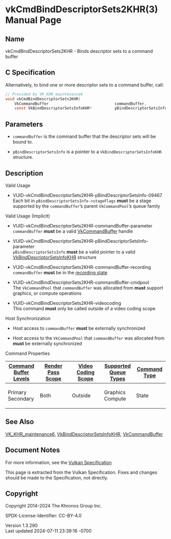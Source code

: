# vkCmdBindDescriptorSets2KHR(3) Manual Page

## Name

vkCmdBindDescriptorSets2KHR - Binds descriptor sets to a command buffer



## <a href="#_c_specification" class="anchor"></a>C Specification

Alternatively, to bind one or more descriptor sets to a command buffer,
call:

``` c
// Provided by VK_KHR_maintenance6
void vkCmdBindDescriptorSets2KHR(
    VkCommandBuffer                             commandBuffer,
    const VkBindDescriptorSetsInfoKHR*          pBindDescriptorSetsInfo);
```

## <a href="#_parameters" class="anchor"></a>Parameters

- `commandBuffer` is the command buffer that the descriptor sets will be
  bound to.

- `pBindDescriptorSetsInfo` is a pointer to a
  `VkBindDescriptorSetsInfoKHR` structure.

## <a href="#_description" class="anchor"></a>Description

Valid Usage

- <a
  href="#VUID-vkCmdBindDescriptorSets2KHR-pBindDescriptorSetsInfo-09467"
  id="VUID-vkCmdBindDescriptorSets2KHR-pBindDescriptorSetsInfo-09467"></a>
  VUID-vkCmdBindDescriptorSets2KHR-pBindDescriptorSetsInfo-09467  
  Each bit in `pBindDescriptorSetsInfo->stageFlags` **must** be a stage
  supported by the `commandBuffer`’s parent `VkCommandPool`’s queue
  family

Valid Usage (Implicit)

- <a href="#VUID-vkCmdBindDescriptorSets2KHR-commandBuffer-parameter"
  id="VUID-vkCmdBindDescriptorSets2KHR-commandBuffer-parameter"></a>
  VUID-vkCmdBindDescriptorSets2KHR-commandBuffer-parameter  
  `commandBuffer` **must** be a valid
  [VkCommandBuffer](https://registry.khronos.org/vulkan/specs/1.3-extensions/man/html/VkCommandBuffer.html) handle

- <a
  href="#VUID-vkCmdBindDescriptorSets2KHR-pBindDescriptorSetsInfo-parameter"
  id="VUID-vkCmdBindDescriptorSets2KHR-pBindDescriptorSetsInfo-parameter"></a>
  VUID-vkCmdBindDescriptorSets2KHR-pBindDescriptorSetsInfo-parameter  
  `pBindDescriptorSetsInfo` **must** be a valid pointer to a valid
  [VkBindDescriptorSetsInfoKHR](https://registry.khronos.org/vulkan/specs/1.3-extensions/man/html/VkBindDescriptorSetsInfoKHR.html)
  structure

- <a href="#VUID-vkCmdBindDescriptorSets2KHR-commandBuffer-recording"
  id="VUID-vkCmdBindDescriptorSets2KHR-commandBuffer-recording"></a>
  VUID-vkCmdBindDescriptorSets2KHR-commandBuffer-recording  
  `commandBuffer` **must** be in the [recording
  state](#commandbuffers-lifecycle)

- <a href="#VUID-vkCmdBindDescriptorSets2KHR-commandBuffer-cmdpool"
  id="VUID-vkCmdBindDescriptorSets2KHR-commandBuffer-cmdpool"></a>
  VUID-vkCmdBindDescriptorSets2KHR-commandBuffer-cmdpool  
  The `VkCommandPool` that `commandBuffer` was allocated from **must**
  support graphics, or compute operations

- <a href="#VUID-vkCmdBindDescriptorSets2KHR-videocoding"
  id="VUID-vkCmdBindDescriptorSets2KHR-videocoding"></a>
  VUID-vkCmdBindDescriptorSets2KHR-videocoding  
  This command **must** only be called outside of a video coding scope

Host Synchronization

- Host access to `commandBuffer` **must** be externally synchronized

- Host access to the `VkCommandPool` that `commandBuffer` was allocated
  from **must** be externally synchronized

Command Properties

<table class="tableblock frame-all grid-all stretch">
<colgroup>
<col style="width: 20%" />
<col style="width: 20%" />
<col style="width: 20%" />
<col style="width: 20%" />
<col style="width: 20%" />
</colgroup>
<thead>
<tr>
<th class="tableblock halign-left valign-top"><a
href="#VkCommandBufferLevel">Command Buffer Levels</a></th>
<th class="tableblock halign-left valign-top"><a
href="#vkCmdBeginRenderPass">Render Pass Scope</a></th>
<th class="tableblock halign-left valign-top"><a
href="#vkCmdBeginVideoCodingKHR">Video Coding Scope</a></th>
<th class="tableblock halign-left valign-top"><a
href="#VkQueueFlagBits">Supported Queue Types</a></th>
<th class="tableblock halign-left valign-top"><a
href="#fundamentals-queueoperation-command-types">Command Type</a></th>
</tr>
</thead>
<tbody>
<tr>
<td class="tableblock halign-left valign-top"><p>Primary<br />
Secondary</p></td>
<td class="tableblock halign-left valign-top"><p>Both</p></td>
<td class="tableblock halign-left valign-top"><p>Outside</p></td>
<td class="tableblock halign-left valign-top"><p>Graphics<br />
Compute</p></td>
<td class="tableblock halign-left valign-top"><p>State</p></td>
</tr>
</tbody>
</table>

## <a href="#_see_also" class="anchor"></a>See Also

[VK_KHR_maintenance6](https://registry.khronos.org/vulkan/specs/1.3-extensions/man/html/VK_KHR_maintenance6.html),
[VkBindDescriptorSetsInfoKHR](https://registry.khronos.org/vulkan/specs/1.3-extensions/man/html/VkBindDescriptorSetsInfoKHR.html),
[VkCommandBuffer](https://registry.khronos.org/vulkan/specs/1.3-extensions/man/html/VkCommandBuffer.html)

## <a href="#_document_notes" class="anchor"></a>Document Notes

For more information, see the <a
href="https://registry.khronos.org/vulkan/specs/1.3-extensions/html/vkspec.html#vkCmdBindDescriptorSets2KHR"
target="_blank" rel="noopener">Vulkan Specification</a>

This page is extracted from the Vulkan Specification. Fixes and changes
should be made to the Specification, not directly.

## <a href="#_copyright" class="anchor"></a>Copyright

Copyright 2014-2024 The Khronos Group Inc.

SPDX-License-Identifier: CC-BY-4.0

Version 1.3.290  
Last updated 2024-07-11 23:39:16 -0700
